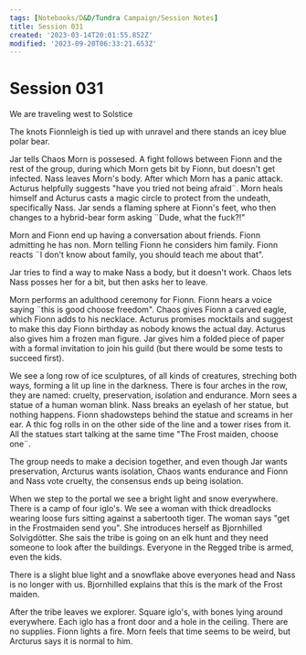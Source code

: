 ```yaml
---
tags: [Notebooks/D&D/Tundra Campaign/Session Notes]
title: Session 031
created: '2023-03-14T20:01:55.852Z'
modified: '2023-09-20T06:33:21.653Z'
---
```


# Session 031

We are traveling west to Solstice

The knots Fionnleigh is tied up with unravel and there stands an icey blue polar bear.

Jar tells Chaos Morn is possesed. A fight follows between Fionn and the rest of the group, during which Morn gets bit by Fionn, but doesn't get infected. Nass leaves Morn's body. After which Morn has a panic attack. Acturus helpfully suggests "have you tried not being afraid¨. Morn heals himself and Acturus casts a magic circle to protect from the undeath, specifically Nass. Jar sends a flaming sphere at Fionn's feet, who then changes to a hybrid-bear form asking ¨Dude, what the fuck?!" 

Morn and Fionn end up having a conversation about friends. Fionn admitting he has non. Morn telling Fionn he considers him family. Fionn reacts ¨I don't know about family, you should teach me about that".

Jar tries to find a way to make Nass a body, but it doesn't work. Chaos lets Nass posses her for a bit, but then asks her to leave.

Morn performs an adulthood ceremony for Fionn. Fionn hears a voice saying ¨this is good choose freedom". Chaos gives Fionn a carved eagle, which Fionn adds to his necklace. Acturus promises mocktails and suggest to make this day Fionn birthday as nobody knows the actual day. Acturus also gives him a frozen man figure. Jar gives him a folded piece of paper with a formal invitation to join his guild (but there would be some tests to succeed first). 

We see a long row of ice sculptures, of all kinds of creatures, streching both ways, forming a lit up line in the darkness. There is four arches in the row, they are named: cruelty, preservation, isolation and endurance. Morn sees a statue of a human woman blink. Nass breaks an eyelash of her statue, but nothing happens. Fionn shadowsteps behind the statue and screams in her ear. A thic fog rolls in on the other side of the line and a tower rises from it. All the statues start talking at the same time "The Frost maiden, choose one¨.

The group needs to make a decision together, and even though Jar wants preservation, Arcturus wants isolation, Chaos wants endurance and Fionn and Nass vote cruelty, the consensus ends up being isolation.

When we step to the portal we see a bright light and snow everywhere. There is a camp of four iglo's. We see a woman with thick dreadlocks wearing loose furs sitting against a sabertooth tiger. The woman says "get in the Frostmaiden send you". She introduces herself as Bjornhilled Solvigdötter. She sais the tribe is going on an elk hunt and they need someone to look after the buildings. Everyone in the Regged tribe is armed, even the kids.

There is a slight blue light and a snowflake above everyones head and Nass is no longer with us. Bjornhilled explains that this is the mark of the Frost maiden.

After the tribe leaves we explorer. Square iglo's, with bones lying around everywhere. Each iglo has a front door and a hole in the ceiling. There are no supplies. Fionn lights a fire. Morn feels that time seems to be weird, but Arcturus says it is normal to him. 









